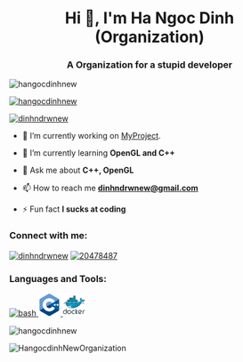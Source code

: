 <h1 align="center">Hi 👋, I'm Ha Ngoc Dinh (Organization)</h1>
<h3 align="center">A Organization for a stupid developer</h3>

<p align="left"> <img src="https://komarev.com/ghpvc/?username=hangocdinhnew&label=Profile%20views&color=0e75b6&style=flat" alt="hangocdinhnew" /> </p>

<p align="left"> <a href="https://github.com/ryo-ma/github-profile-trophy"><img src="https://github-profile-trophy.vercel.app/?username=hangocdinhnew" alt="hangocdinhnew" /></a> </p>

<p align="left"> <a href="https://twitter.com/dinhndrwnew" target="blank"><img src="https://img.shields.io/twitter/follow/dinhndrwnew?logo=twitter&style=for-the-badge" alt="dinhndrwnew" /></a> </p>

- 🔭 I’m currently working on [MyProject](https://github.com/HangocdinhNewOrganization/MyProject).

- 🌱 I’m currently learning **OpenGL and C++**

- 💬 Ask me about **C++, OpenGL**

- 📫 How to reach me **dinhndrwnew@gmail.com**

- ⚡ Fun fact **I sucks at coding**

<h3 align="left">Connect with me:</h3>
<p align="left">
<a href="https://twitter.com/dinhndrwnew" target="blank"><img align="center" src="https://raw.githubusercontent.com/rahuldkjain/github-profile-readme-generator/master/src/images/icons/Social/twitter.svg" alt="dinhndrwnew" height="30" width="40" /></a>
<a href="https://stackoverflow.com/users/20478487" target="blank"><img align="center" src="https://raw.githubusercontent.com/rahuldkjain/github-profile-readme-generator/master/src/images/icons/Social/stack-overflow.svg" alt="20478487" height="30" width="40" /></a>
</p>

<h3 align="left">Languages and Tools:</h3>
<p align="left"> <a href="https://www.gnu.org/software/bash/" target="_blank" rel="noreferrer"> <img src="https://www.vectorlogo.zone/logos/gnu_bash/gnu_bash-icon.svg" alt="bash" width="40" height="40"/> </a> <a href="https://www.w3schools.com/cpp/" target="_blank" rel="noreferrer"> <img src="https://raw.githubusercontent.com/devicons/devicon/master/icons/cplusplus/cplusplus-original.svg" alt="cplusplus" width="40" height="40"/> </a> <a href="https://www.docker.com/" target="_blank" rel="noreferrer"> <img src="https://raw.githubusercontent.com/devicons/devicon/master/icons/docker/docker-original-wordmark.svg" alt="docker" width="40" height="40"/> </a> </p>

<p><img align="center" src="https://github-readme-streak-stats.herokuapp.com/?user=hangocdinhnew&" alt="hangocdinhnew" /></p>

<p><img align="left" src="https://github-readme-stats.vercel.app/api/top-langs?username=hangocdinhnew&show_icons=true&locale=en&layout=compact" alt="HangocdinhNewOrganization" /></p>
